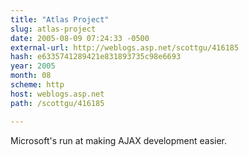 ```yaml
---
title: "Atlas Project"
slug: atlas-project
date: 2005-08-09 07:24:33 -0500
external-url: http://weblogs.asp.net/scottgu/416185
hash: e6335741289421e831893735c98e6693
year: 2005
month: 08
scheme: http
host: weblogs.asp.net
path: /scottgu/416185

---
```


Microsoft's run at making AJAX development easier.
